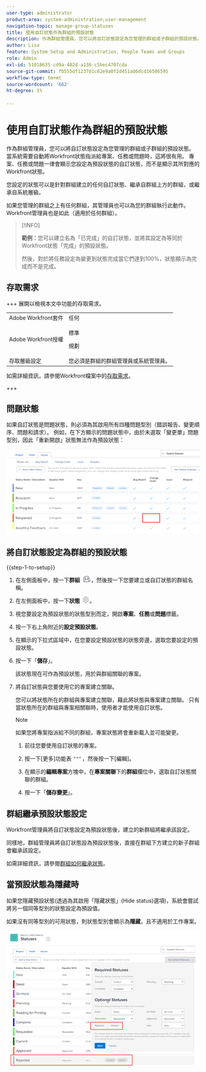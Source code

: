```yaml
---
user-type: administrator
product-area: system-administration;user-management
navigation-topic: manage-group-statuses
title: 使用自訂狀態作為群組的預設狀態
description: 作為群組管理員，您可以將自訂狀態設定為您管理的群組或子群組的預設狀態。
author: Lisa
feature: System Setup and Administration, People Teams and Groups
role: Admin
exl-id: 51018635-cd9a-402d-a136-c5bec4707cda
source-git-commit: fb555df123701c62e9a0f2d451ad6dcd16586595
workflow-type: tm+mt
source-wordcount: '662'
ht-degree: 1%

---
```


# 使用自訂狀態作為群組的預設狀態

作為群組管理員，您可以將自訂狀態設定為您管理的群組或子群組的預設狀態。 當系統需要自動將Workfront狀態指派給專案、任務或問題時，這將很有用。 專案、任務或問題一律會顯示您設定為預設狀態的自訂狀態，而不是顯示其所對應的Workfront狀態。

您設定的狀態可以是針對群組建立的任何自訂狀態、繼承自群組上方的群組，或繼承自系統層級。

如果您管理的群組之上有任何群組，其管理員也可以為您的群組執行此動作。 Workfront管理員也是如此（適用於任何群組）。

>[!INFO]
>
>**範例：**&#x200B;您可以建立名為「已完成」的自訂狀態，並將其設定為等同於Workfront狀態「完成」的預設狀態。
>
>然後，對於將任務設定為變更到狀態完成當它們達到100%，狀態顯示為完成而不是完成。

## 存取需求

+++ 展開以檢視本文中功能的存取需求。

<table style="table-layout:auto"> 
 <col> 
 <col> 
 <tbody> 
  <tr> 
   <td>Adobe Workfront套件</td> 
   <td>任何</td> 
  </tr> 
  <tr> 
  <tr> 
   <td>Adobe Workfront授權</td> 
   <td>
   <p>標準</p>
   <p>規劃</p></td>
  </tr> 
  </tr> 
  <tr> 
   <td>存取層級設定</td> 
   <td>您必須是群組的群組管理員或系統管理員。</td>
  </tr> 
 </tbody> 
</table>

如需詳細資訊，請參閱Workfront檔案中的[存取需求](/help/quicksilver/administration-and-setup/add-users/access-levels-and-object-permissions/access-level-requirements-in-documentation.md)。

+++

## 問題狀態

如果自訂狀態是問題狀態，則必須為其啟用所有四種問題型別（錯誤報告、變更順序、問題和請求）。 例如，在下方顯示的問題狀態中，由於未選取「變更單」問題型別，因此「重新開啟」狀態無法作為預設狀態：

![所有問題型別已啟用](assets/all-4-issue-types-enabled.png)

## 將自訂狀態設定為群組的預設狀態

{{step-1-to-setup}}

1. 在左側面板中，按一下&#x200B;**群組** ![群組](assets/groups-icon.png)，然後按一下您要建立或自訂狀態的群組名稱。
1. 在左側面板中，按一下&#x200B;**狀態** ![齒輪設定圖示](assets/gear-icon-settings.png)。
1. 視您要設定為預設狀態的狀態型別而定，開啟&#x200B;**專案**、**任務**&#x200B;或&#x200B;**問題**&#x200B;標籤。
1. 按一下右上角附近的&#x200B;**設定預設狀態**。
1. 在顯示的下拉式區域中，在您要設定預設狀態的狀態旁邊，選取您要設定的預設狀態。
1. 按一下「**儲存**」。

   該狀態現在可作為預設狀態，用於與群組關聯的專案。

1. 將自訂狀態與您要使用它的專案建立關聯。

   您可以將狀態所在的群組與專案建立關聯，藉此將狀態與專案建立關聯。 只有當狀態所在的群組與專案相關聯時，使用者才能使用自訂狀態。

   >[!NOTE]
   >
   >如果您將專案指派給不同的群組，專案狀態將會重新載入並可能變更。

   1. 前往您要使用自訂狀態的專案。
   1. 按一下[更多]功能表![更多圖示](assets/more-icon.png)，然後按一下[編輯]&#x200B;**&#x200B;**。
   1. 在顯示的&#x200B;**編輯專案**&#x200B;方塊中，在&#x200B;**專案關聯**&#x200B;下的&#x200B;**群組**&#x200B;欄位中，選取自訂狀態關聯的群組。

   1. 按一下「**儲存變更**」。

## 群組繼承預設狀態設定

Workfront管理員將自訂狀態設定為預設狀態後，建立的新群組將繼承該設定。

同樣地，群組管理員將自訂狀態設為預設狀態後，直接在群組下方建立的新子群組會繼承該設定。

如需詳細資訊，請參閱[群組如何繼承狀態](../../../administration-and-setup/manage-groups/manage-group-statuses/how-groups-inherit-statuses.md)。

## 當預設狀態為隱藏時

如果您隱藏預設狀態(透過為其啟用「隱藏狀態」(Hide status)選項)，系統會嘗試將另一個同等型別的狀態設定為預設值。

如果沒有同等型別的可用狀態，則狀態型別會顯示為&#x200B;**隱藏**，且不適用於工作專案。

![沒有可用的狀態](assets/when-hide-default-status-no-equivalent.png)

